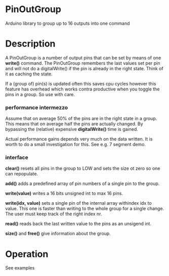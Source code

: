 # PinOutGroup

Arduino library to group up to 16 outputs into one command

# Description

A PinOutGroup is a number of output pins that can be set by means of one **write()** command.
The PinOutGroup remembers the last values set per pin and will not do a digitalWrite()
if the pin is already in the right state. Think of it as caching the state.

If a (group of) pin(s) is updated often this saves cpu cycles however this feature 
has overhead which works contra productive when you toggle the pins in a group. So use with care.

### performance intermezzo
Assume that on average 50% of the pins are in the right state in a group. 
This means that on average half the pins are actually changed. By bypassing
the (relative) expensive **digitalWrite()** time is gained. 

Actual performance gains depends very much on the data written. 
It is worth to do a small investigation for this. See e.g. 7 segment demo.

### interface

**clear()** resets all pins in the group to LOW and sets the size ot zero
so one can repopulate.

**add()** adds a predefined array of pin numbers of a single pin to the group.

**write(value)** writes a 16 bits unsigned int to max 16 pins.

**write(idx, value)** sets a single pin of the internal array withindex 
idx to value. This one is faster than writing to the whole group for a single
change. The user must keep track of the right index nr.

**read()** reads back the last written value to the pins as an unsigend int.

**size()** and **free()** give information about the group.


# Operation

See examples

